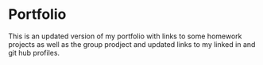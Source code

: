 # Portfolio

This is an updated version of my portfolio with links to some homework projects as well as the group prodject and updated links to my linked in and git hub profiles.
